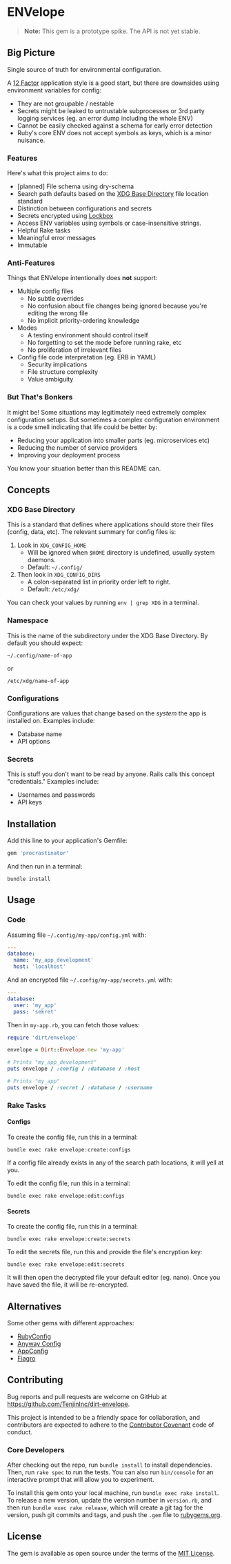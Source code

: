 # ENVelope

> **Note:** This gem is a prototype spike. The API is not yet stable.

## Big Picture

Single source of truth for environmental configuration.

A [12 Factor](http://12factor.net/config) application style is a good start, but there are downsides using environment
variables for config:

* They are not groupable / nestable
* Secrets might be leaked to untrustable subprocesses or 3rd party logging services (eg. an error dump including the
  whole ENV)
* Cannot be easily checked against a schema for early error detection
* Ruby's core ENV does not accept symbols as keys, which is a minor nuisance.

### Features

Here's what this project aims to do:

* [planned] File schema using dry-schema
* Search path defaults based on
  the [XDG Base Directory](https://en.wikipedia.org/wiki/Freedesktop.org#Base_Directory_Specification)
  file location standard
* Distinction between configurations and secrets
* Secrets encrypted using [Lockbox](https://github.com/ankane/lockbox)
* Access ENV variables using symbols or case-insensitive strings.
* Helpful Rake tasks
* Meaningful error messages
* Immutable

### Anti-Features

Things that ENVelope intentionally does **not** support:

* Multiple config files
    * No subtle overrides
    * No confusion about file changes being ignored because you're editing the wrong file
    * No implicit priority-ordering knowledge
* Modes
    * A testing environment should control itself
    * No forgetting to set the mode before running rake, etc
    * No proliferation of irrelevant files
* Config file code interpretation (eg. ERB in YAML)
    * Security implications
    * File structure complexity
    * Value ambiguity

### But That's Bonkers

It might be! Some situations may legitimately need extremely complex configuration setups. But sometimes a complex
configuration environment is a code smell indicating that life could be better by:

* Reducing your application into smaller parts (eg. microservices etc)
* Reducing the number of service providers
* Improving your deployment process

You know your situation better than this README can.

## Concepts

### XDG Base Directory

This is a standard that defines where applications should store their files (config, data, etc). The relevant summary
for config files is:

1. Look in `XDG_CONFIG_HOME`
    - Will be ignored when `$HOME` directory is undefined, usually system daemons.
    - Default: `~/.config/`
2. Then look in `XDG_CONFIG_DIRS`
    - A colon-separated list in priority order left to right.
    - Default: `/etc/xdg/`

You can check your values by running `env | grep XDG` in a terminal.

### Namespace

This is the name of the subdirectory under the XDG Base Directory. By default you should expect:

`~/.config/name-of-app`

or

`/etc/xdg/name-of-app`

### Configurations

Configurations are values that change based on the *system* the app is installed on. Examples include:

* Database name
* API options

### Secrets

This is stuff you don't want to be read by anyone. Rails calls this concept "credentials." Examples include:

* Usernames and passwords
* API keys

## Installation

Add this line to your application's Gemfile:

```ruby
gem 'procrastinator'
```

And then run in a terminal:

    bundle install

## Usage

### Code

Assuming file `~/.config/my-app/config.yml` with:

```yml
---
database:
  name: 'my_app_development'
  host: 'localhost'
```

And an encrypted file `~/.config/my-app/secrets.yml` with:

```yml
---
database:
  user: 'my_app'
  pass: 'sekret'
```

Then in `my-app.rb`, you can fetch those values:

```ruby
require 'dirt/envelope'

envelope = Dirt::Envelope.new 'my-app'

# Prints "my_app_development" 
puts envelope / :config / :database / :host

# Prints "my_app" 
puts envelope / :secret / :database / :username
```

### Rake Tasks

#### Configs

To create the config file, run this in a terminal:

    bundle exec rake envelope:create:configs

If a config file already exists in any of the search path locations, it will yell at you.

To edit the config file, run this in a terminal:

    bundle exec rake envelope:edit:configs

#### Secrets

To create the config file, run this in a terminal:

    bundle exec rake envelope:create:secrets

To edit the secrets file, run this and provide the file's encryption key:

    bundle exec rake envelope:edit:secrets

It will then open the decrypted file your default editor (eg. nano). Once you have saved the file, it will be
re-encrypted.

## Alternatives

Some other gems with different approaches:

- [RubyConfig](https://github.com/rubyconfig/config)
- [Anyway Config](https://github.com/palkan/anyway_config)
- [AppConfig](https://github.com/Oshuma/app_config)
- [Fiagro](https://github.com/laserlemon/figaro)

## Contributing

Bug reports and pull requests are welcome on GitHub at https://github.com/TenjinInc/dirt-envelope.

This project is intended to be a friendly space for collaboration, and contributors are expected to adhere to the
[Contributor Covenant](http://contributor-covenant.org) code of conduct.

### Core Developers

After checking out the repo, run `bundle install` to install dependencies. Then, run `rake spec` to run the tests. You
can also run `bin/console` for an interactive prompt that will allow you to experiment.

To install this gem onto your local machine, run `bundle exec rake install`. To release a new version, update the
version number in `version.rb`, and then run `bundle exec rake release`, which will create a git tag for the version,
push git commits and tags, and push the `.gem` file to [rubygems.org](https://rubygems.org).

## License

The gem is available as open source under the terms of the [MIT License](http://opensource.org/licenses/MIT).

